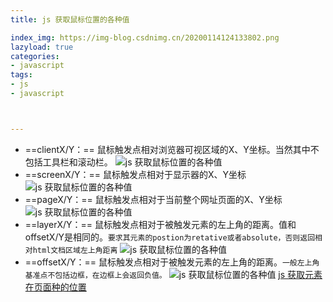 ```yaml
---
title: js 获取鼠标位置的各种值

index_img: https://img-blog.csdnimg.cn/20200114124133802.png
lazyload: true
categories:
- javascript
tags:
- js
- javascript



---
```













- ==clientX/Y：==
鼠标触发点相对浏览器可视区域的X、Y坐标。当然其中不包括工具栏和滚动栏。
![js 获取鼠标位置的各种值](https://img-blog.csdnimg.cn/20200114124133802.png)
- ==screenX/Y：==
鼠标触发点相对于显示器的X、Y坐标
![js 获取鼠标位置的各种值](https://img-blog.csdnimg.cn/20200114124229894.png)
- ==pageX/Y：==
鼠标触发点相对于当前整个网址页面的X、Y坐标
![js 获取鼠标位置的各种值](https://img-blog.csdnimg.cn/20200114124418450.png)
- ==layerX/Y：==
鼠标触发点相对于被触发元素的左上角的距离。值和offsetX/Y是相同的。`要求其元素的postion为retative或者absolute，否则返回相对html文档区域左上角距离`
![js 获取鼠标位置的各种值](https://img-blog.csdnimg.cn/20200114124617334.png)
- ==offsetX/Y：==
鼠标触发点相对于被触发元素的左上角的距离。`一般左上角基准点不包括边框，在边框上会返回负值。`
![js 获取鼠标位置的各种值](https://img-blog.csdnimg.cn/20200114124736925.png)
[js 获取元素在页面种的位置](https://blog.csdn.net/qq_42618566/article/details/104432442)
